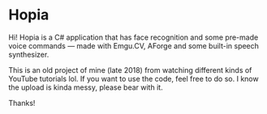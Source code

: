 # Hopia
Hi! Hopia is a C# application that has face recognition and some pre-made voice commands — made with Emgu.CV, AForge and some built-in speech synthesizer.

This is an old project of mine (late 2018) from watching different kinds of YouTube tutorials lol.
If you want to use the code, feel free to do so.
I know the upload is kinda messy, please bear with it.

Thanks!
